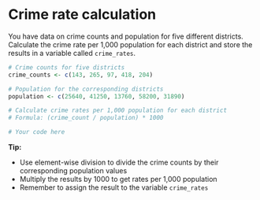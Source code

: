 # Crime rate calculation

You have data on crime counts and population for five different districts. Calculate the crime rate per 1,000 population for each district and store the results in a variable called `crime_rates`.

```R
# Crime counts for five districts
crime_counts <- c(143, 265, 97, 418, 204)

# Population for the corresponding districts
population <- c(25640, 41250, 13760, 58200, 31890)

# Calculate crime rates per 1,000 population for each district
# Formula: (crime_count / population) * 1000

# Your code here

```

**Tip:**
- Use element-wise division to divide the crime counts by their corresponding population values
- Multiply the results by 1000 to get rates per 1,000 population
- Remember to assign the result to the variable `crime_rates`